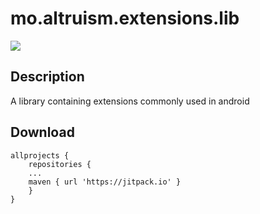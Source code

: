 # mo.altruism.extensions.lib
[![](https://jitpack.io/v/MosesWangira/mo.altruism.extensions.lib.svg)](https://jitpack.io/#MosesWangira/mo.altruism.extensions.lib)


## Description
A library containing extensions commonly used in android

## Download 

```
allprojects {
 	repositories {
	...
	maven { url 'https://jitpack.io' }
	}
}
```
